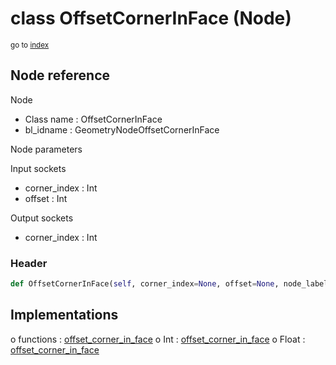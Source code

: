 # class OffsetCornerInFace (Node)

<sub>go to [index](/docs/index.md)</sub>

## Node reference

Node
 - Class name : OffsetCornerInFace
 - bl_idname : GeometryNodeOffsetCornerInFace

Node parameters

Input sockets
 - corner_index : Int
 - offset : Int

Output sockets
 - corner_index : Int

### Header

``` python
def OffsetCornerInFace(self, corner_index=None, offset=None, node_label=None, node_color=None):
```

## Implementations

o functions : [offset_corner_in_face](/docs/GeoNodes_classes/offset_corner_in_face.md)
o Int : [offset_corner_in_face](/docs/GeoNodes_classes/offset_corner_in_face.md) 
o Float : [offset_corner_in_face](/docs/GeoNodes_classes/offset_corner_in_face.md) 

